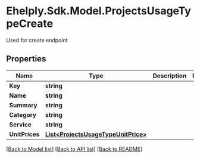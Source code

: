 # Ehelply.Sdk.Model.ProjectsUsageTypeCreate
Used for create endpoint

## Properties

Name | Type | Description | Notes
------------ | ------------- | ------------- | -------------
**Key** | **string** |  | 
**Name** | **string** |  | 
**Summary** | **string** |  | 
**Category** | **string** |  | 
**Service** | **string** |  | 
**UnitPrices** | [**List&lt;ProjectsUsageTypeUnitPrice&gt;**](ProjectsUsageTypeUnitPrice.md) |  | 

[[Back to Model list]](../README.md#documentation-for-models) [[Back to API list]](../README.md#documentation-for-api-endpoints) [[Back to README]](../README.md)

